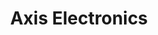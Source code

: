 ---
title: "Axis Electronics"
url: /karachi/axis-electronics-1-3-arfat-center-sarmad-road-near-passport-office-saddar-artillery-maidan/
shop: electronics
---